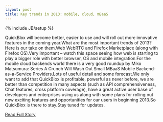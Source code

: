 ```yaml
---
layout: post
title: Key trends in 2013: mobile, cloud, mBaaS
---
```

{% include JB/setup %}<p>QuickBlox will become better, easier to use and will roll out more innovative features in the coming year.What are the most important trends of 2013?Here is our take on them.Web
 WebRTC and Firefox Marketplace (along with Firefox OS).Very important – watch this space seeing how web is starting to play a bigger role with better browser, OS and mobile integration.For the mobile cloud backends world there is a very good roundup by Miko Matsumura: Series A Crunch Will Wash Out Small MBaaS Mobile Backend-as-a-Service Providers.Lots of useful detail and some forecast.We only want to add that QuickBlox is profitable, powerful as never before, we are better than competition in many aspects (such as API comprehensiveness, Chat features, cross platform coverage), have a great active user base of developers and enterprises using us along with some plans for rolling out new exciting features and opportunities for our users in beginning 2013.So QuickBlox is there to stay.Stay tuned for updates.</p>
<p><a href="http://quickblox.com/blog/2012/12/key-trends-in-2013-mobile-cloud-mbaas/">Read Full Story</a></p>
